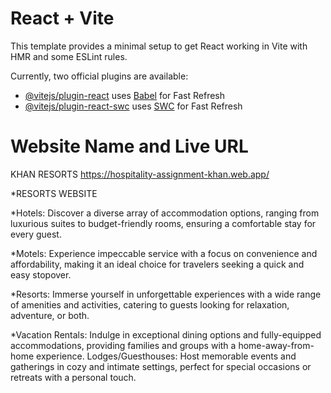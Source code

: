# React + Vite

This template provides a minimal setup to get React working in Vite with HMR and some ESLint rules.

Currently, two official plugins are available:

- [@vitejs/plugin-react](https://github.com/vitejs/vite-plugin-react/blob/main/packages/plugin-react/README.md) uses [Babel](https://babeljs.io/) for Fast Refresh
- [@vitejs/plugin-react-swc](https://github.com/vitejs/vite-plugin-react-swc) uses [SWC](https://swc.rs/) for Fast Refresh

# Website Name and Live URL 
KHAN RESORTS 
https://hospitality-assignment-khan.web.app/

*RESORTS WEBSITE

*Hotels: Discover a diverse array of accommodation options, ranging from luxurious suites to budget-friendly rooms, ensuring a comfortable stay for every guest.

*Motels: Experience impeccable service with a focus on convenience and affordability, making it an ideal choice for travelers seeking a quick and easy stopover.

*Resorts: Immerse yourself in unforgettable experiences with a wide range of amenities and activities, catering to guests looking for relaxation, adventure, or both.

*Vacation Rentals: Indulge in exceptional dining options and fully-equipped accommodations, providing families and groups with a home-away-from-home experience.
Lodges/Guesthouses: Host memorable events and gatherings in cozy and intimate settings, perfect for special occasions or retreats with a personal touch.


